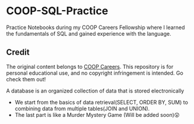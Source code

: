 # COOP-SQL-Practice #
Practice Notebooks during my COOP Careers Fellowship where I learned the fundamentals of SQL and gained experience with the language.

## Credit
The original content belongs to [COOP Careers](https://freestackinitiative.github.io/coop_sql_notebooks/#sql-100---introduction-to-relational-databases-and-sql). This repository is for personal educational use, and no copyright infringement is intended. Go check them out!

A database is an organized collection of data that is stored electronically
* We start from the basics of data retrieval(SELECT, ORDER BY, SUM) to combining data from multiple tables(JOIN and UNION).
* The last part is like a Murder Mystery Game (Will be added soon)😲
